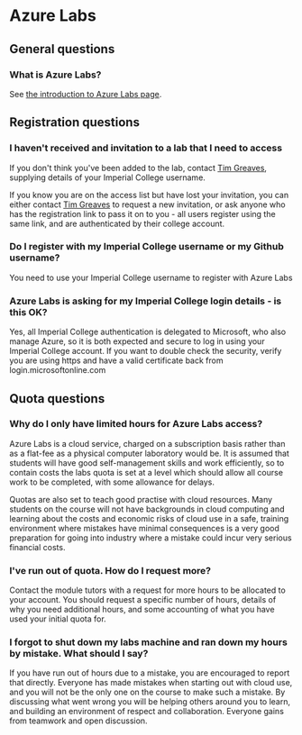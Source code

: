 # Azure Labs

## General questions

### What is Azure Labs?

See [the introduction to Azure Labs page](https://acse-2020.github.io/introduction/labs/intro.html).

## Registration questions

### I haven't received and invitation to a lab that I need to access

If you don't think you've been added to the lab, contact [Tim Greaves](mailto:tim.greaves@imperial.ac.uk),
supplying details of your Imperial College username.

If you know you are on the access list but have lost your invitation, you can either contact
[Tim Greaves](mailto:tim.greaves@imperial.ac.uk) to request a new invitation, or ask anyone
who has the registration link to pass it on to you - all users register using the same link,
and are authenticated by their college account.

### Do I register with my Imperial College username or my Github username?

You need to use your Imperial College username to register with Azure Labs

### Azure Labs is asking for my Imperial College login details - is this OK?

Yes, all Imperial College authentication is delegated to Microsoft, who also manage Azure,
so it is both expected and secure to log in using your Imperial College account. If you want
to double check the security, verify you are using https and have a valid certificate back
from login.microsoftonline.com

## Quota questions

### Why do I only have limited hours for Azure Labs access?

Azure Labs is a cloud service, charged on a subscription basis rather than as a flat-fee
as a physical computer laboratory would be. It is assumed that students will have good
self-management skills and work efficiently, so to contain costs the labs quota is set at
a level which should allow all course work to be completed, with some allowance for delays.

Quotas are also set to teach good practise with cloud resources. Many students on the course
will not have backgrounds in cloud computing and learning about the costs and economic risks
of cloud use in a safe, training environment where mistakes have minimal consequences is a 
very good preparation for going into industry where a mistake could incur very serious financial
costs.

### I've run out of quota. How do I request more?

Contact the module tutors with a request for more hours to be allocated to your account. You
should request a specific number of hours, details of why you need additional hours, and some
accounting of what you have used your initial quota for. 

### I forgot to shut down my labs machine and ran down my hours by mistake. What should I say?

If you have run out of hours due to a mistake, you are encouraged to report that directly.
Everyone has made mistakes when starting out with cloud use, and you will not be the only one
on the course to make such a mistake. By discussing what went wrong you will be helping others
around you to learn, and building an environment of respect and collaboration. Everyone gains
from teamwork and open discussion.
